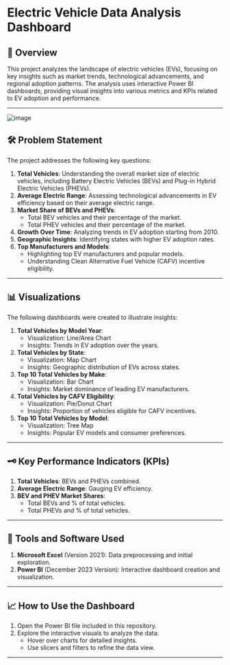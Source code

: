 # Electric Vehicle Data Analysis Dashboard

## 📜 Overview
This project analyzes the landscape of electric vehicles (EVs), focusing on key insights such as market trends, technological advancements, and regional adoption patterns. The analysis uses interactive Power BI dashboards, providing visual insights into various metrics and KPIs related to EV adoption and performance.

---


![image](https://github.com/user-attachments/assets/4f3f0ce3-9df5-4053-b01e-1dc62a107987)



## 🛠️ Problem Statement
The project addresses the following key questions:
1. **Total Vehicles**: Understanding the overall market size of electric vehicles, including Battery Electric Vehicles (BEVs) and Plug-in Hybrid Electric Vehicles (PHEVs).
2. **Average Electric Range**: Assessing technological advancements in EV efficiency based on their average electric range.
3. **Market Share of BEVs and PHEVs**:
   - Total BEV vehicles and their percentage of the market.
   - Total PHEV vehicles and their percentage of the market.
4. **Growth Over Time**: Analyzing trends in EV adoption starting from 2010.
5. **Geographic Insights**: Identifying states with higher EV adoption rates.
6. **Top Manufacturers and Models**:
   - Highlighting top EV manufacturers and popular models.
   - Understanding Clean Alternative Fuel Vehicle (CAFV) incentive eligibility.

---

## 📊 Visualizations
The following dashboards were created to illustrate insights:
1. **Total Vehicles by Model Year**:
   - Visualization: Line/Area Chart
   - Insights: Trends in EV adoption over the years.
2. **Total Vehicles by State**:
   - Visualization: Map Chart
   - Insights: Geographic distribution of EVs across states.
3. **Top 10 Total Vehicles by Make**:
   - Visualization: Bar Chart
   - Insights: Market dominance of leading EV manufacturers.
4. **Total Vehicles by CAFV Eligibility**:
   - Visualization: Pie/Donut Chart
   - Insights: Proportion of vehicles eligible for CAFV incentives.
5. **Top 10 Total Vehicles by Model**:
   - Visualization: Tree Map
   - Insights: Popular EV models and consumer preferences.

---

## 🗝️ Key Performance Indicators (KPIs)
1. **Total Vehicles**: BEVs and PHEVs combined.
2. **Average Electric Range**: Gauging EV efficiency.
3. **BEV and PHEV Market Shares**:
   - Total BEVs and % of total vehicles.
   - Total PHEVs and % of total vehicles.

---

## 🧰 Tools and Software Used
1. **Microsoft Excel** (Version 2021): Data preprocessing and initial exploration.
2. **Power BI** (December 2023 Version): Interactive dashboard creation and visualization.

---

## 📈 How to Use the Dashboard
1. Open the Power BI file included in this repository.
2. Explore the interactive visuals to analyze the data:
   - Hover over charts for detailed insights.
   - Use slicers and filters to refine the data view.

---




